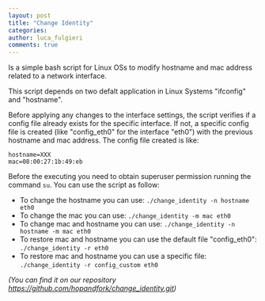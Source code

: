 ```yaml
---
layout: post
title: "Change Identity"
categories:
author: luca_fulgieri
comments: true
---
```


Is a simple bash script for Linux OSs to modify hostname and mac address related to a network interface.

This script depends on two defalt application in Linux Systems "ifconfig" and "hostname".

Before applying any changes to the interface settings, the script verifies if a config file already exists for the specific interface. If not, a specific config file is created (like "config_eth0" for the interface "eth0") with the previous hostname and mac address.
The config file created is like:
```
hostname=XXX
mac=08:00:27:1b:49:eb
```

Before the executing you need to obtain superuser permission running the command `su`.
You can use the script as follow:

- To change the hostname you can use: ```./change_identity -n hostname eth0```
- To change the mac you can use: ```./change_identity -m mac eth0```
- To change mac and hostname you can use: ```./change_identity -n hostname -m mac eth0```
- To restore mac and hostname you can use the default file "config_eth0": ```./change_identity -r eth0```
- To restore mac and hostname you can use a specific file: ```./change_identity -r config_custom eth0```

*(You can find it on our repository <https://github.com/hopandfork/change_identity.git>)*
